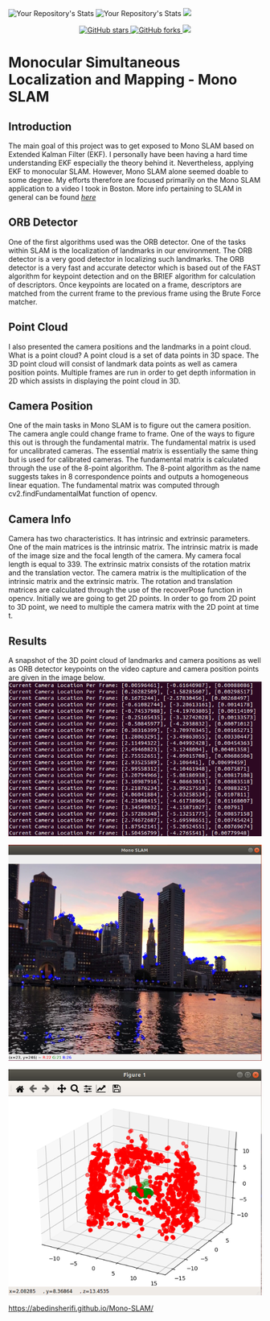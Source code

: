 ![Your Repository's Stats](https://github-readme-stats.vercel.app/api?username=prespafree1&show_icons=true)
![Your Repository's Stats](https://github-readme-stats.vercel.app/api/top-langs/?username=prespafree1&theme=blue-green)
![](https://komarev.com/ghpvc/?username=prespafree1)

<p align="center">
  <a href="https://github.com/prespafree1/Mono-SLAM">
    <img alt="GitHub stars" src="https://img.shields.io/github/stars/prespafree1/Mono-SLAM.svg">
  </a>
  <a href="https://github.com/prespafree1/Mono-SLAM">
    <img alt="GitHub forks" src="https://img.shields.io/github/forks/prespafree1/Mono-SLAM.svg">
  </a>
    <a href="https://github.com/prespafree1/Mono-SLAM/graphs/contributors" alt="Contributors">
        <img src="https://img.shields.io/github/contributors/prespafree1/Mono-SLAM" /></a>
</p>

# Monocular Simultaneous Localization and Mapping - Mono SLAM
## Introduction
The main goal of this project was to get exposed to Mono SLAM based on Extended Kalman Filter (EKF). I personally have been having a hard time understanding EKF especially the theory behind it. Nevertheless, applying EKF to monocular SLAM. However, Mono SLAM alone seemed doable to some degree. My efforts therefore are focused primarily on the Mono SLAM application to a video I took in Boston. More info pertaining to SLAM in general can be found [*here*](https://www.mathworks.com/discovery/slam.html) <br>

## ORB Detector
One of the first algorithms used was the ORB detector. One of the tasks within SLAM is the localization of landmarks in our environment. The ORB detector is a very good detector in localizing such landmarks. The ORB detector is a very fast and accurate detector which is based out of the FAST algorithm for keypoint detection and on the BRIEF algorithm for calculation of descriptors. Once keypoints are located on a frame, descriptors are matched from the current frame
to the previous frame using the Brute Force matcher. <br>

## Point Cloud
I also presented the camera positions and the landmarks in a point cloud. What is a point cloud? A point cloud is a set of data points in 3D space. The 3D point cloud will consist of landmark data points as well as camera position points. Multiple frames are run in order to get depth information in 2D which assists in displaying the point cloud in 3D. <br>

## Camera Position
One of the main tasks in Mono SLAM is to figure out the camera position. The camera angle could change frame to frame. One of the ways to figure this out is through the fundamental matrix. The fundamental matrix is used for uncalibrated cameras. The essential matrix is essentially the same thing but is used for calibrated cameras. The fundamental matrix is calculated through the use of the 8-point algorithm. The 8-point algorithm as the name suggests takes in 8 correspondence points and outputs a homogeneous linear equation. The fundamental matrix was computed through
cv2.findFundamentalMat function of opencv. <br>

## Camera Info
Camera has two characteristics. It has intrinsic and extrinsic parameters. One of the main matrices is the intrinsic matrix. The intrinsic matrix is made of the image size and the focal length of the camera. My camera focal length is equal to 339. The extrinsic matrix consists of the rotation matrix and the translation vector. The camera matrix is the multiplication of the intrinsic matrix and the extrinsic matrix. The rotation and translation matrices are calculated through the use of the recoverPose function in opencv. Initially we are going to get 2D points. In order to go from 2D point to 3D point, we need to multiple the camera matrix with the 2D point at time t. <br>

## Results
A snapshot of the 3D point cloud of landmarks and camera positions as well as ORB detector keypoints on the video capture and camera position points are given in the image below. <br>
![](images/MonoSLAMCamPos.png) <br>

![](images/MonoSLAM1.png) <br>

![](images/MonoSLAMCloud.png) <br>

https://abedinsherifi.github.io/Mono-SLAM/
